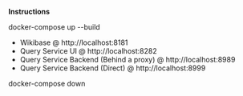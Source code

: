 **Instructions**

docker-compose up --build

 - Wikibase @ http://localhost:8181
 - Query Service UI @ http://localhost:8282
 - Query Service Backend (Behind a proxy) @ http://localhost:8989
 - Query Service Backend (Direct) @ http://localhost:8999

docker-compose down